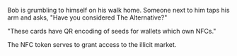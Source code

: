 Bob is grumbling to himself on his walk home. Someone next to him taps his arm and asks, "Have you considered The Alternative?"

"These cards have QR encoding of seeds for wallets which own NFCs."

The NFC token serves to grant access to the illicit market.